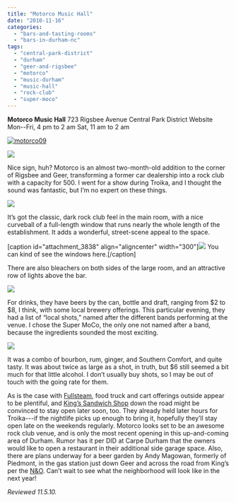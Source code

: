 ```yaml
---
title: "Motorco Music Hall"
date: "2010-11-16"
categories: 
  - "bars-and-tasting-rooms"
  - "bars-in-durham-nc"
tags: 
  - "central-park-district"
  - "durham"
  - "geer-and-rigsbee"
  - "motorco"
  - "music-durham"
  - "music-hall"
  - "rock-club"
  - "super-moco"
---
```


**Motorco Music Hall** 723 Rigsbee Avenue Central Park District Website Mon--Fri, 4 pm to 2 am Sat, 11 am to 2 am

[![](http://s3.amazonaws.com/thegourmez-wpmedia/2010/11/motorco091-300x225.jpg "motorco09")](http://s3.amazonaws.com/thegourmez-wpmedia/2010/11/motorco091.jpg)

[![](http://s3.amazonaws.com/thegourmez-wpmedia/2010/11/motorco01-300x200.jpg)](http://s3.amazonaws.com/thegourmez-wpmedia/2010/11/motorco01.jpg)

Nice sign, huh? Motorco is an almost two-month-old addition to the corner of Rigsbee and Geer, transforming a former car dealership into a rock club with a capacity for 500. I went for a show during Troika, and I thought the sound was fantastic, but I’m no expert on these things.

[![](http://s3.amazonaws.com/thegourmez-wpmedia/2010/11/motorco03-300x200.jpg)](http://s3.amazonaws.com/thegourmez-wpmedia/2010/11/motorco03.jpg)

It’s got the classic, dark rock club feel in the main room, with a nice curveball of a full-length window that runs nearly the whole length of the establishment. It adds a wonderful, street-scene appeal to the space.

\[caption id="attachment\_3838" align="aligncenter" width="300"\][![](http://s3.amazonaws.com/thegourmez-wpmedia/2010/11/motorco10-300x200.jpg)](http://s3.amazonaws.com/thegourmez-wpmedia/2010/11/motorco10.jpg) You can kind of see the windows here.\[/caption\]

There are also bleachers on both sides of the large room, and an attractive row of lights above the bar.

[![](http://s3.amazonaws.com/thegourmez-wpmedia/2010/11/motorco08-300x200.jpg)](http://s3.amazonaws.com/thegourmez-wpmedia/2010/11/motorco08.jpg)

For drinks, they have beers by the can, bottle and draft, ranging from $2 to $8, I think, with some local brewery offerings. This particular evening, they had a list of “local shots,” named after the different bands performing at the venue. I chose the Super MoCo, the only one not named after a band, because the ingredients sounded the most exciting.

[![](http://s3.amazonaws.com/thegourmez-wpmedia/2010/11/motorco07-300x200.jpg)](http://s3.amazonaws.com/thegourmez-wpmedia/2010/11/motorco07.jpg)

It was a combo of bourbon, rum, ginger, and Southern Comfort, and quite tasty. It was about twice as large as a shot, in truth, but $6 still seemed a bit much for that little alcohol. I don’t usually buy shots, so I may be out of touch with the going rate for them.

As is the case with [Fullsteam](http://www.thegourmez.com/?p=1768), food truck and cart offerings outside appear to be plentiful, and [King’s Sandwich Shop](http://carpedurham.com/2010/08/07/kings-sandwich-shop/) down the road might be convinced to stay open later soon, too. They already held later hours for Troika---if the nightlife picks up enough to bring it, hopefully they’ll stay open late on the weekends regularly. Motorco looks set to be an awesome rock club venue, and is only the most recent opening in this up-and-coming area of Durham. Rumor has it per DID at Carpe Durham that the owners would like to open a restaurant in their additional side garage space. Also, there are plans underway for a beer garden by Andy Magowan, formerly of Piedmont, in the gas station just down Geer and across the road from King’s per the [N&O](http://www.newsobserver.com/2010/10/12/736866/chef-has-plans-lease-for-old-fletchers.html#storylink=misearch). Can’t wait to see what the neighborhood will look like in the next year!

_Reviewed 11.5.10._
